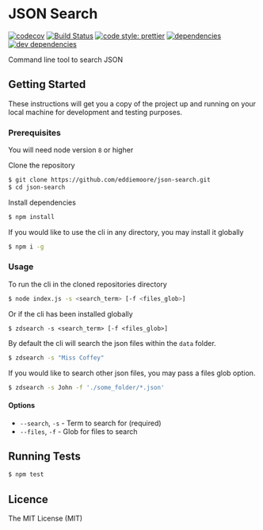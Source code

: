 # JSON Search

[![codecov](https://img.shields.io/codecov/c/github/eddiemoore/json-search.svg?style=flat-square)](https://codecov.io/gh/eddiemoore/json-search)
[![Build Status](https://img.shields.io/travis/eddiemoore/json-search/master.svg?style=flat-square)](https://travis-ci.org/eddiemoore/json-search)
[![code style: prettier](https://img.shields.io/badge/code_style-prettier-ff69b4.svg?style=flat-square)](https://github.com/prettier/prettier)
[![dependencies](https://img.shields.io/david/eddiemoore/json-search.svg?style=flat-square)](https://david-dm.org/eddiemoore/json-search)
[![dev dependencies](https://img.shields.io/david/dev/eddiemoore/json-search.svg?style=flat-square)](https://david-dm.org/eddiemoore/json-search?type=dev)

Command line tool to search JSON

## Getting Started

These instructions will get you a copy of the project up and running on your local machine for development and testing purposes.

### Prerequisites

You will need node version `8` or higher

Clone the repository

```bash
$ git clone https://github.com/eddiemoore/json-search.git
$ cd json-search
```

Install dependencies

```bash
$ npm install
```

If you would like to use the cli in any directory, you may install it globally

```bash
$ npm i -g
```

### Usage

To run the cli in the cloned repositories directory

```bash
$ node index.js -s <search_term> [-f <files_glob>]
```

Or if the cli has been installed globally

```
$ zdsearch -s <search_term> [-f <files_glob>]
```

By default the cli will search the json files within the `data` folder.

```bash
$ zdsearch -s "Miss Coffey"
```

If you would like to search other json files, you may pass a files glob option.

```bash
$ zdsearch -s John -f './some_folder/*.json'
```

#### Options

- `--search`, `-s` - Term to search for (required)
- `--files`, `-f` - Glob for files to search

## Running Tests

```bash
$ npm test
```

## Licence

The MIT License (MIT)
